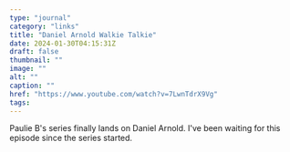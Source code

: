 ```yaml
---
type: "journal"
category: "links"
title: "Daniel Arnold Walkie Talkie"
date: 2024-01-30T04:15:31Z
draft: false
thumbnail: ""
image: ""
alt: ""
caption: ""
href: "https://www.youtube.com/watch?v=7LwnTdrX9Vg"
tags:
---
```


Paulie B's series finally lands on Daniel Arnold. I've been waiting for this episode since the series started.
